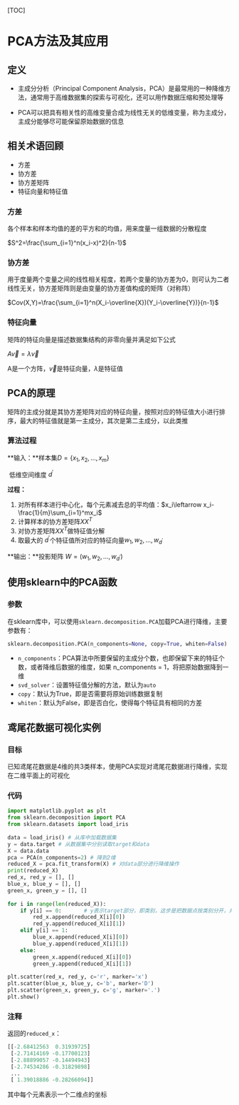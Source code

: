 [TOC]

# PCA方法及其应用

## 定义

+ 主成分分析（Principal Component Analysis，PCA）是最常用的一种降维方法，通常用于高维数据集的探索与可视化，还可以用作数据压缩和预处理等

+ PCA可以把具有相关性的高维变量合成为线性无关的低维变量，称为主成分，主成分能够尽可能保留原始数据的信息



## 相关术语回顾

+ 方差
+ 协方差
+ 协方差矩阵
+ 特征向量和特征值



### 方差

各个样本和样本均值的差的平方和的均值，用来度量一组数据的分散程度

$S^2=\frac{\sum_{i=1}^n(x_i-x)^2}{n-1}$



### 协方差

用于度量两个变量之间的线性相关程度，若两个变量的协方差为0，则可认为二者线性无关，协方差矩阵则是由变量的协方差值构成的矩阵（对称阵）

$Cov(X,Y)=\frac{\sum_{i=1}^n(X_i-\overline{X})(Y_i-\overline{Y})}{n-1}$



### 特征向量

矩阵的特征向量是描述数据集结构的非零向量并满足如下公式

$A\overrightarrow{v}=\lambda\overrightarrow{v}$

A是一个方阵，$\overrightarrow{v}$是特征向量，$\lambda$是特征值



## PCA的原理

矩阵的主成分就是其协方差矩阵对应的特征向量，按照对应的特征值大小进行排序，最大的特征值就是第一主成分，其次是第二主成分，以此类推



### 算法过程

**输入：**样本集$D=\left\{x_1,x_2,...,x_m\right\}$

​			低维空间维度 $d^\prime$

**过程：**

1. 对所有样本进行中心化，每个元素减去总的平均值：$x_i\leftarrow x_i-\frac{1}{m}\sum_{i=1}^mx_i$
2. 计算样本的协方差矩阵$XX^T$
3. 对协方差矩阵$XX^T$做特征值分解
4. 取最大的 $d^\prime$个特征值所对应的特征向量$w_1,w_2,...,w_{d^\prime}$

**输出：**投影矩阵 $W=(w_1,w_2,...,w_{d^\prime})$



## 使用sklearn中的PCA函数

### 参数

在sklearn库中，可以使用`sklearn.decomposition.PCA`加载PCA进行降维，主要参数有：

```python
sklearn.decomposition.PCA(n_components=None, copy=True, whiten=False)
```

+ `n_components`：PCA算法中所要保留的主成分个数，也即保留下来的特征个数，或者降维后数据的维度，如果 n_components = 1，将把原始数据降到一维
+ `svd_solver`：设置特征值分解的方法，默认为`auto`
+ `copy`：默认为True，即是否需要将原始训练数据复制
+ `whiten`：默认为False，即是否白化，使得每个特征具有相同的方差



## 鸢尾花数据可视化实例

### 目标

已知鸢尾花数据是4维的共3类样本，使用PCA实现对鸢尾花数据进行降维，实现在二维平面上的可视化



### 代码

```python
import matplotlib.pyplot as plt
from sklearn.decomposition import PCA
from sklearn.datasets import load_iris
 
data = load_iris() # 从库中加载数据集
y = data.target	# 从数据集中分别读取target和data
X = data.data
pca = PCA(n_components=2) # 降到2维
reduced_X = pca.fit_transform(X) # 对data部分进行降维操作
print(reduced_X)
red_x, red_y = [], []	
blue_x, blue_y = [], []
green_x, green_y = [], []
 
for i in range(len(reduced_X)):
    if y[i] == 0:		# y表示target部分，即类别，这步是把数据点按类别分开，共有3类
        red_x.append(reduced_X[i][0])	
        red_y.append(reduced_X[i][1])
    elif y[i] == 1:
        blue_x.append(reduced_X[i][0])
        blue_y.append(reduced_X[i][1])
    else:
        green_x.append(reduced_X[i][0])
        green_y.append(reduced_X[i][1])
 
plt.scatter(red_x, red_y, c='r', marker='x')
plt.scatter(blue_x, blue_y, c='b', marker='D')
plt.scatter(green_x, green_y, c='g', marker='.')
plt.show()
```



### 注释

返回的`reduced_x`：

```python
[[-2.68412563  0.31939725]
 [-2.71414169 -0.17700123]
 [-2.88899057 -0.14494943]
 [-2.74534286 -0.31829898]
 ...
 [ 1.39018886 -0.28266094]]
```

其中每个元素表示一个二维点的坐标